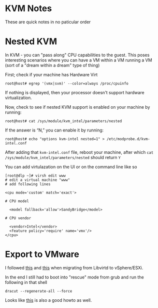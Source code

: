 # KVM Notes

These are quick notes in no paticular order

# Nested KVM

In KVM - you can "pass along" CPU capabilities to the guest. This poses interesting scenarios where you can have a VM within a VM running a VM (sort of a "dream within a dream" type of thing)

First; check if your machine has Hardware Virt

```
root@host# egrep '(vmx|svm)' --color=always /proc/cpuinfo
```

If nothing is displayed, then your processor doesn't support hardware virtualization.

Now, check to see if nested KVM support is enabled on your machine by running:

```
root@host# cat /sys/module/kvm_intel/parameters/nested
```

If the answer is “N,” you can enable it by running:

```
root@host# echo "options kvm-intel nested=1" > /etc/modprobe.d/kvm-intel.conf
```

After adding that `kvm-intel.conf` file, reboot your machine, after which `cat /sys/module/kvm_intel/parameters/nested` should return `Y`

You can add virtulazation on the UI or on the command line like so

```
[root@dlp ~]# virsh edit www
# edit a virtual machine "www"
# add following lines

<cpu mode='custom' match='exact'>

# CPU model

  <model fallback='allow'>SandyBridge</model>

# CPU vendor

  <vendor>Intel</vendor>
  <feature policy='require' name='vmx'/>
</cpu>
```

# Export to VMware

I followed [this](https://blog.ktz.me/migrate-qcow2-images-from-kvm-to-vmware/) and [this](https://blog.ktz.me/gotchas-when-migrating-fedora-qcow2-images-to-vmware/) when migrating from Libvirtd to vSphere/ESXi.

In the end I still had to boot into "rescue" mode from grub and run the following in that shell

```
dracut --regenerate-all --force
```

Looks like [this](https://possiblelossofprecision.net/?p=2293) is also a good howto as well.
